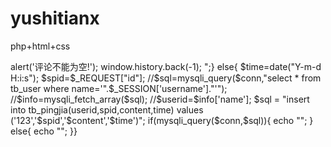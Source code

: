 # yushitianx
php+html+css
<?php
session_start();
include("conn/conn.php");
$content=$_POST['text'];
if($content==""){
    echo "<script>alert('评论不能为空!');
    window.history.back(-1);
    </script>";}
else{
$time=date("Y-m-d H:i:s");
$spid=$_REQUEST["id"];
//$sql=mysqli_query($conn,"select * from tb_user where name='".$_SESSION['username']."'");
//$info=mysqli_fetch_array($sql);
//$userid=$info['name'];
$sql = "insert into tb_pingjia(userid,spid,content,time) values ('123','$spid','$content','$time')";
if(mysqli_query($conn,$sql)){
    echo "<script>alert('评论发表成功!');
     window.history.back(-1);
    </script>";
}
else{
    echo "<script>alert('评论发表失败!');
    window.history.back(-1);
    </script>";
}}

